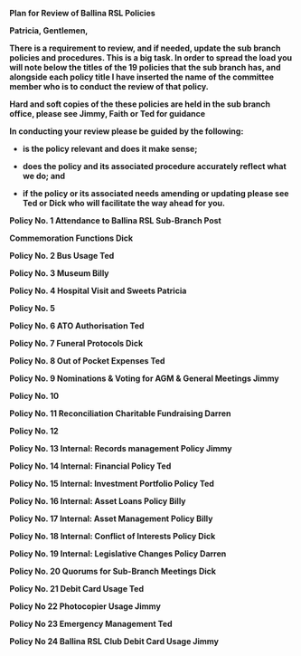 **Plan for Review of Ballina RSL Policies**

**Patricia, Gentlemen,**

**There is a requirement to review, and if needed, update the sub branch
policies and procedures. This is a big task. In order to spread the load
you will note below the titles of the 19 policies that the sub branch
has, and alongside each policy title I have inserted the name of the
committee member who is to conduct the review of that policy.**

**Hard and soft copies of the these policies are held in the sub branch
office, please see Jimmy, Faith or Ted for guidance**

**In conducting your review please be guided by the following:**

- **is the policy relevant and does it make sense;**

- **does the policy and its associated procedure accurately reflect what
  we do; and**

- **if the policy or its associated needs amending or updating please
  see Ted or Dick who will facilitate the way ahead for you.**

**Policy No. 1 Attendance to Ballina RSL Sub-Branch Post**

**Commemoration Functions Dick**

**Policy No. 2 Bus Usage Ted**

**Policy No. 3 Museum Billy**

**Policy No. 4 Hospital Visit and Sweets Patricia**

**Policy No. 5**

**Policy No. 6 ATO Authorisation Ted**

**Policy No. 7 Funeral Protocols Dick**

**Policy No. 8 Out of Pocket Expenses Ted**

**Policy No. 9 Nominations & Voting for AGM & General Meetings Jimmy**

**Policy No. 10**

**Policy No. 11 Reconciliation Charitable Fundraising Darren**

**Policy No. 12**

**Policy No. 13 Internal: Records management Policy Jimmy**

**Policy No. 14 Internal: Financial Policy Ted**

**Policy No. 15 Internal: Investment Portfolio Policy Ted**

**Policy No. 16 Internal: Asset Loans Policy Billy**

**Policy No. 17 Internal: Asset Management Policy Billy**

**Policy No. 18 Internal: Conflict of Interests Policy Dick**

**Policy No. 19 Internal: Legislative Changes Policy Darren**

**Policy No. 20 Quorums for Sub-Branch Meetings Dick**

**Policy No. 21 Debit Card Usage Ted**

**Policy No 22 Photocopier Usage Jimmy**

**Policy No 23 Emergency Management Ted**

**Policy No 24 Ballina RSL Club Debit Card Usage Jimmy**
